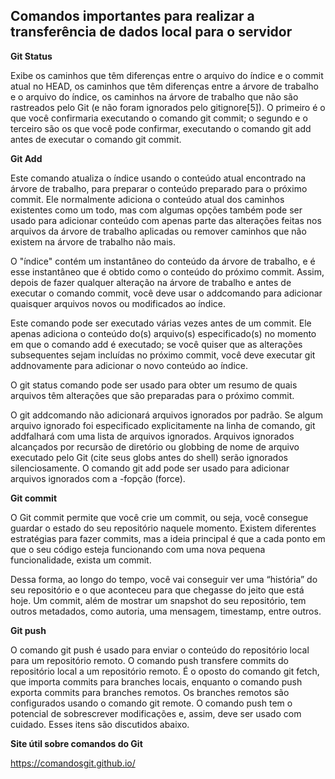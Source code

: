 ## Comandos importantes para realizar a transferência de dados local para o servidor

**Git Status**

Exibe os caminhos que têm diferenças entre o arquivo do índice e o commit atual no HEAD, 
os caminhos que têm diferenças entre a árvore de trabalho e o arquivo do índice, 
os caminhos na árvore de trabalho que não são rastreados pelo Git (e não foram ignorados pelo gitignore[5]). 
O primeiro é o que você confirmaria executando o comando git commit;
o segundo e o terceiro são os que você pode confirmar, 
executando o comando git add antes de executar o comando git commit.

**Git Add**

Este comando atualiza o índice usando o conteúdo atual encontrado na árvore de trabalho, para preparar o conteúdo preparado para o próximo commit. Ele normalmente adiciona o conteúdo atual dos caminhos existentes como um todo, mas com algumas opções também pode ser usado para adicionar conteúdo com apenas parte das alterações feitas nos arquivos da árvore de trabalho aplicadas ou remover caminhos que não existem na árvore de trabalho não mais.

O "índice" contém um instantâneo do conteúdo da árvore de trabalho, e é esse instantâneo que é obtido como o conteúdo do próximo commit. Assim, depois de fazer qualquer alteração na árvore de trabalho e antes de executar o comando commit, você deve usar o addcomando para adicionar quaisquer arquivos novos ou modificados ao índice.

Este comando pode ser executado várias vezes antes de um commit. Ele apenas adiciona o conteúdo do(s) arquivo(s) especificado(s) no momento em que o comando add é executado; se você quiser que as alterações subsequentes sejam incluídas no próximo commit, você deve executar git addnovamente para adicionar o novo conteúdo ao índice.

O git status comando pode ser usado para obter um resumo de quais arquivos têm alterações que são preparadas para o próximo commit.

O git addcomando não adicionará arquivos ignorados por padrão. Se algum arquivo ignorado foi especificado explicitamente na linha de comando, git addfalhará com uma lista de arquivos ignorados. Arquivos ignorados alcançados por recursão de diretório ou globbing de nome de arquivo executado pelo Git (cite seus globs antes do shell) serão ignorados silenciosamente. O comando git add pode ser usado para adicionar arquivos ignorados com a -fopção (force).

**Git commit**

O Git commit permite que você crie um commit, ou seja, você consegue guardar o estado do seu repositório naquele momento. Existem diferentes estratégias para fazer commits, mas a ideia principal é que a cada ponto em que o seu código esteja funcionando com uma nova pequena funcionalidade, exista um commit. 

Dessa forma, ao longo do tempo, você vai conseguir ver uma “história” do seu repositório e o que aconteceu para que chegasse do jeito que está hoje. Um commit, além de mostrar um snapshot do seu repositório, tem outros metadados, como autoria, uma mensagem, timestamp, entre outros.

**Git push**

O comando git push é usado para enviar o conteúdo do repositório local para um repositório remoto. O comando push transfere commits do repositório local a um repositório remoto. É o oposto do comando git fetch, que importa commits para branches locais, enquanto o comando push exporta commits para branches remotos. Os branches remotos são configurados usando o comando git remote. O comando push tem o potencial de sobrescrever modificações e, assim, deve ser usado com cuidado. Esses itens são discutidos abaixo.

**Site útil sobre comandos do Git**

https://comandosgit.github.io/
